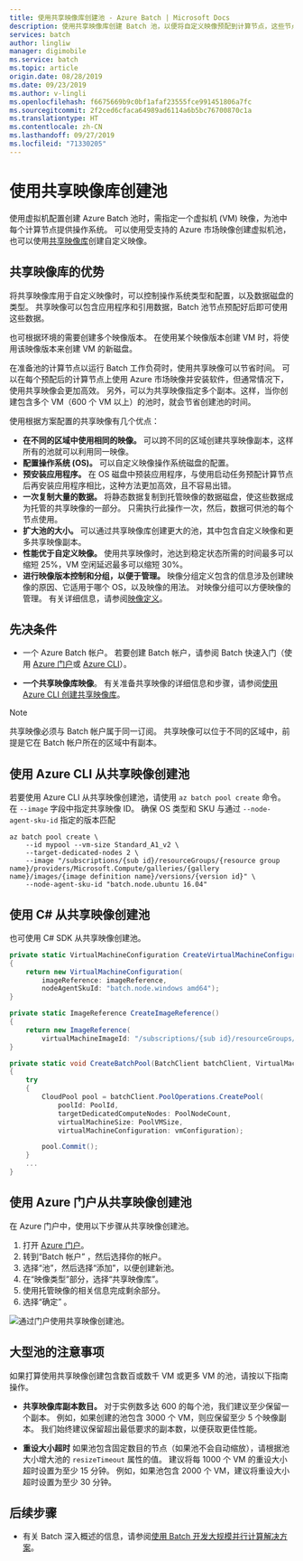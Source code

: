 ```yaml
---
title: 使用共享映像库创建池 - Azure Batch | Microsoft Docs
description: 使用共享映像库创建 Batch 池，以便将自定义映像预配到计算节点，这些节点包含应用程序所需的软件和数据。 自定义映像是配置计算节点以运行 Batch 工作负载的高效方法。
services: batch
author: lingliw
manager: digimobile
ms.service: batch
ms.topic: article
origin.date: 08/28/2019
ms.date: 09/23/2019
ms.author: v-lingli
ms.openlocfilehash: f6675669b9c0bf1afaf23555fce991451806a7fc
ms.sourcegitcommit: 2f2ced6cfaca64989ad6114a6b5bc76700870c1a
ms.translationtype: HT
ms.contentlocale: zh-CN
ms.lasthandoff: 09/27/2019
ms.locfileid: "71330205"
---
```

# <a name="use-the-shared-image-gallery-to-create-a-pool"></a>使用共享映像库创建池

使用虚拟机配置创建 Azure Batch 池时，需指定一个虚拟机 (VM) 映像，为池中每个计算节点提供操作系统。 可以使用受支持的 Azure 市场映像创建虚拟机池，也可以使用[共享映像库](../virtual-machines/windows/shared-image-galleries.md)创建自定义映像。

## <a name="benefits-of-the-shared-image-gallery"></a>共享映像库的优势

将共享映像库用于自定义映像时，可以控制操作系统类型和配置，以及数据磁盘的类型。 共享映像可以包含应用程序和引用数据，Batch 池节点预配好后即可使用这些数据。

也可根据环境的需要创建多个映像版本。 在使用某个映像版本创建 VM 时，将使用该映像版本来创建 VM 的新磁盘。

在准备池的计算节点以运行 Batch 工作负荷时，使用共享映像可以节省时间。 可以在每个预配后的计算节点上使用 Azure 市场映像并安装软件，但通常情况下，使用共享映像会更加高效。 另外，可以为共享映像指定多个副本。这样，当你创建包含多个 VM（600 个 VM 以上）的池时，就会节省创建池的时间。

使用根据方案配置的共享映像有几个优点：

* **在不同的区域中使用相同的映像。** 可以跨不同的区域创建共享映像副本，这样所有的池就可以利用同一映像。
* **配置操作系统 (OS)。** 可以自定义映像操作系统磁盘的配置。
* **预安装应用程序。** 在 OS 磁盘中预装应用程序，与使用启动任务预配计算节点后再安装应用程序相比，这种方法更加高效，且不容易出错。
* **一次复制大量的数据。** 将静态数据复制到托管映像的数据磁盘，使这些数据成为托管的共享映像的一部分。 只需执行此操作一次，然后，数据可供池的每个节点使用。
* **扩大池的大小。** 可以通过共享映像库创建更大的池，其中包含自定义映像和更多共享映像副本。
* **性能优于自定义映像。** 使用共享映像时，池达到稳定状态所需的时间最多可以缩短 25%，VM 空闲延迟最多可以缩短 30%。
* **进行映像版本控制和分组，以便于管理。** 映像分组定义包含的信息涉及创建映像的原因、它适用于哪个 OS，以及映像的用法。 对映像分组可以方便映像的管理。 有关详细信息，请参阅[映像定义](../virtual-machines/windows/shared-image-galleries.md#image-definitions)。

## <a name="prerequisites"></a>先决条件

*  一个 Azure Batch 帐户。 若要创建 Batch 帐户，请参阅 Batch 快速入门（使用 [Azure 门户](quick-create-portal.md)或 [Azure CLI](quick-create-cli.md)）。

* **一个共享映像库映像**。 有关准备共享映像的详细信息和步骤，请参阅[使用 Azure CLI 创建共享映像库](../virtual-machines/linux/shared-images.md)。

> [!NOTE]
> 共享映像必须与 Batch 帐户属于同一订阅。 共享映像可以位于不同的区域中，前提是它在 Batch 帐户所在的区域中有副本。

## <a name="create-a-pool-from-a-shared-image-using-the-azure-cli"></a>使用 Azure CLI 从共享映像创建池

若要使用 Azure CLI 从共享映像创建池，请使用 `az batch pool create` 命令。 在 `--image` 字段中指定共享映像 ID。 确保 OS 类型和 SKU 与通过 `--node-agent-sku-id` 指定的版本匹配

```azurecli
az batch pool create \
    --id mypool --vm-size Standard_A1_v2 \
    --target-dedicated-nodes 2 \
    --image "/subscriptions/{sub id}/resourceGroups/{resource group name}/providers/Microsoft.Compute/galleries/{gallery name}/images/{image definition name}/versions/{version id}" \
    --node-agent-sku-id "batch.node.ubuntu 16.04"
```

## <a name="create-a-pool-from-a-shared-image-using-c"></a>使用 C# 从共享映像创建池

也可使用 C# SDK 从共享映像创建池。

```csharp
private static VirtualMachineConfiguration CreateVirtualMachineConfiguration(ImageReference imageReference)
{
    return new VirtualMachineConfiguration(
        imageReference: imageReference,
        nodeAgentSkuId: "batch.node.windows amd64");
}

private static ImageReference CreateImageReference()
{
    return new ImageReference(
        virtualMachineImageId: "/subscriptions/{sub id}/resourceGroups/{resource group name}/providers/Microsoft.Compute/galleries/{gallery name}/images/{image definition name}/versions/{version id}");
}

private static void CreateBatchPool(BatchClient batchClient, VirtualMachineConfiguration vmConfiguration)
{
    try
    {
        CloudPool pool = batchClient.PoolOperations.CreatePool(
            poolId: PoolId,
            targetDedicatedComputeNodes: PoolNodeCount,
            virtualMachineSize: PoolVMSize,
            virtualMachineConfiguration: vmConfiguration);

        pool.Commit();
    }
    ...
}
```

## <a name="create-a-pool-from-a-shared-image-using-the-azure-portal"></a>使用 Azure 门户从共享映像创建池

在 Azure 门户中，使用以下步骤从共享映像创建池。

1. 打开 [Azure 门户](https://portal.azure.cn)。
1. 转到“Batch 帐户”  ，然后选择你的帐户。
1. 选择“池”，然后选择“添加”，以便创建新池。  
1. 在“映像类型”部分，选择“共享映像库”。  
1. 使用托管映像的相关信息完成剩余部分。
1. 选择“确定”  。

![通过门户使用共享映像创建池。](media/batch-custom-images/create-custom-pool.png)

## <a name="considerations-for-large-pools"></a>大型池的注意事项

如果打算使用共享映像创建包含数百或数千 VM 或更多 VM 的池，请按以下指南操作。

* **共享映像库副本数目。**  对于实例数多达 600 的每个池，我们建议至少保留一个副本。 例如，如果创建的池包含 3000 个 VM，则应保留至少 5 个映像副本。 我们始终建议保留超出最低要求的副本数，以便获取更佳性能。

* **重设大小超时** 如果池包含固定数目的节点（如果池不会自动缩放），请根据池大小增大池的 `resizeTimeout` 属性的值。 建议将每 1000 个 VM 的重设大小超时设置为至少 15 分钟。 例如，如果池包含 2000 个 VM，建议将重设大小超时设置为至少 30 分钟。

## <a name="next-steps"></a>后续步骤

* 有关 Batch 深入概述的信息，请参阅[使用 Batch 开发大规模并行计算解决方案](batch-api-basics.md)。
<!-- Update_Description: wording update -->